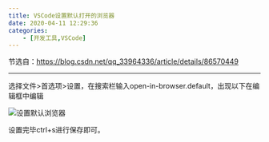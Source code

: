 ```yaml
---
title: VSCode设置默认打开的浏览器
date: 2020-04-11 12:29:36
categories: 
	- [开发工具,VSCode]
---
```


节选自：https://blog.csdn.net/qq_33964336/article/details/86570449

---

选择文件>首选项>设置，在搜索栏输入open-in-browser.default，出现以下在编辑框中编辑

<!--more-->

![设置默认浏览器](img/设置默认浏览器.png)

设置完毕ctrl+s进行保存即可。

